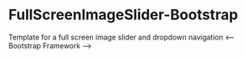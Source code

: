 # FullScreenImageSlider-Bootstrap
Template for a full screen image slider and dropdown navigation &lt;-- Bootstrap Framework -->
